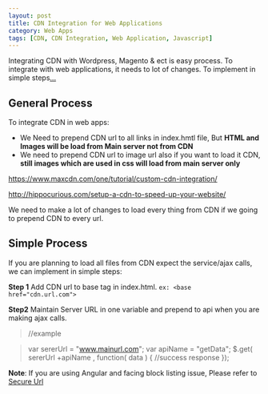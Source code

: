 ```yaml
---
layout: post
title: CDN Integration for Web Applications
category: Web Apps
tags: [CDN, CDN Integration, Web Application, Javascript]
---
```

Integrating CDN with Wordpress, Magento & ect is easy process. To integrate with web applications, it needs to lot of changes. To implement in simple steps[...](http://jstify.github.io/web%20apps/2016/11/01/cdn-integration.html)

## General Process

To integrate CDN in web apps:
* We Need to prepend CDN url to all links in index.hmtl file, But **HTML and Images will be load from Main server not from CDN**
* We need to prepend CDN url to image url also if you want to load it CDN, **still images which are used in css will load from main server only**

https://www.maxcdn.com/one/tutorial/custom-cdn-integration/

http://hippocurious.com/setup-a-cdn-to-speed-up-your-website/


We need to make a lot of changes to load every thing from CDN if we going to prepend CDN to every url. 



## Simple Process

If you are planning to load all files from CDN expect the service/ajax calls, we can implement in simple steps:


**Step 1**
Add CDN url to base tag in index.html. `ex: <base  href="cdn.url.com">`


**Step2**
Maintain Server URL in one variable and prepend to api when you are making ajax calls.


> //example

> var sererUrl = "www.mainurl.com";
> var apiName = "getData";
> $.get( sererUrl +apiName , function( data ) {
>     //success response
> });

**Note**: If you are using Angular and facing block listing issue, Please refer to [Secure Url](https://docs.angularjs.org/api/ng/provider/$sceDelegateProvider)
